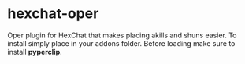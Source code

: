 # hexchat-oper
Oper plugin for HexChat that makes placing akills and shuns easier.
To install simply place in your addons folder.
Before loading make sure to install <b>pyperclip</b>.

